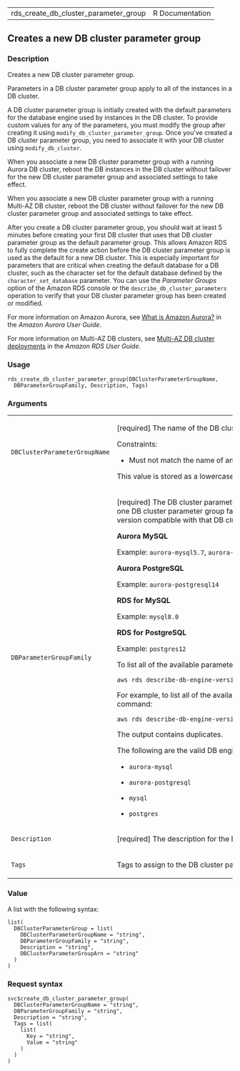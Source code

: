 <table style="width: 100%;">
<tbody>
<tr class="odd">
<td>rds_create_db_cluster_parameter_group</td>
<td style="text-align: right;">R Documentation</td>
</tr>
</tbody>
</table>

## Creates a new DB cluster parameter group

### Description

Creates a new DB cluster parameter group.

Parameters in a DB cluster parameter group apply to all of the instances
in a DB cluster.

A DB cluster parameter group is initially created with the default
parameters for the database engine used by instances in the DB cluster.
To provide custom values for any of the parameters, you must modify the
group after creating it using `modify_db_cluster_parameter_group`. Once
you've created a DB cluster parameter group, you need to associate it
with your DB cluster using `modify_db_cluster`.

When you associate a new DB cluster parameter group with a running
Aurora DB cluster, reboot the DB instances in the DB cluster without
failover for the new DB cluster parameter group and associated settings
to take effect.

When you associate a new DB cluster parameter group with a running
Multi-AZ DB cluster, reboot the DB cluster without failover for the new
DB cluster parameter group and associated settings to take effect.

After you create a DB cluster parameter group, you should wait at least
5 minutes before creating your first DB cluster that uses that DB
cluster parameter group as the default parameter group. This allows
Amazon RDS to fully complete the create action before the DB cluster
parameter group is used as the default for a new DB cluster. This is
especially important for parameters that are critical when creating the
default database for a DB cluster, such as the character set for the
default database defined by the `character_set_database` parameter. You
can use the *Parameter Groups* option of the Amazon RDS console or the
`describe_db_cluster_parameters` operation to verify that your DB
cluster parameter group has been created or modified.

For more information on Amazon Aurora, see [What is Amazon
Aurora?](https://docs.aws.amazon.com/AmazonRDS/latest/AuroraUserGuide/CHAP_AuroraOverview.html)
in the *Amazon Aurora User Guide*.

For more information on Multi-AZ DB clusters, see [Multi-AZ DB cluster
deployments](https://docs.aws.amazon.com/AmazonRDS/latest/UserGuide/multi-az-db-clusters-concepts.html)
in the *Amazon RDS User Guide*.

### Usage

    rds_create_db_cluster_parameter_group(DBClusterParameterGroupName,
      DBParameterGroupFamily, Description, Tags)

### Arguments

<table>
<colgroup>
<col style="width: 35%" />
<col style="width: 65%" />
</colgroup>
<tbody>
<tr class="odd">
<td><code
id="rds_create_db_cluster_parameter_group_:_DBClusterParameterGroupName">DBClusterParameterGroupName</code></td>
<td><p>[required] The name of the DB cluster parameter group.</p>
<p>Constraints:</p>
<ul>
<li><p>Must not match the name of an existing DB cluster parameter
group.</p></li>
</ul>
<p>This value is stored as a lowercase string.</p></td>
</tr>
<tr class="even">
<td><code
id="rds_create_db_cluster_parameter_group_:_DBParameterGroupFamily">DBParameterGroupFamily</code></td>
<td><p>[required] The DB cluster parameter group family name. A DB
cluster parameter group can be associated with one and only one DB
cluster parameter group family, and can be applied only to a DB cluster
running a database engine and engine version compatible with that DB
cluster parameter group family.</p>
<p><strong>Aurora MySQL</strong></p>
<p>Example: <code>aurora-mysql5.7</code>,
<code>aurora-mysql8.0</code></p>
<p><strong>Aurora PostgreSQL</strong></p>
<p>Example: <code>aurora-postgresql14</code></p>
<p><strong>RDS for MySQL</strong></p>
<p>Example: <code>mysql8.0</code></p>
<p><strong>RDS for PostgreSQL</strong></p>
<p>Example: <code>postgres12</code></p>
<p>To list all of the available parameter group families for a DB
engine, use the following command:</p>
<p><code
style="white-space: pre;">⁠aws rds describe-db-engine-versions --query "DBEngineVersions[].DBParameterGroupFamily" --engine &lt;engine&gt;⁠</code></p>
<p>For example, to list all of the available parameter group families
for the Aurora PostgreSQL DB engine, use the following command:</p>
<p><code
style="white-space: pre;">⁠aws rds describe-db-engine-versions --query "DBEngineVersions[].DBParameterGroupFamily" --engine aurora-postgresql⁠</code></p>
<p>The output contains duplicates.</p>
<p>The following are the valid DB engine values:</p>
<ul>
<li><p><code>aurora-mysql</code></p></li>
<li><p><code>aurora-postgresql</code></p></li>
<li><p><code>mysql</code></p></li>
<li><p><code>postgres</code></p></li>
</ul></td>
</tr>
<tr class="odd">
<td><code
id="rds_create_db_cluster_parameter_group_:_Description">Description</code></td>
<td><p>[required] The description for the DB cluster parameter
group.</p></td>
</tr>
<tr class="even">
<td><code
id="rds_create_db_cluster_parameter_group_:_Tags">Tags</code></td>
<td><p>Tags to assign to the DB cluster parameter group.</p></td>
</tr>
</tbody>
</table>

### Value

A list with the following syntax:

    list(
      DBClusterParameterGroup = list(
        DBClusterParameterGroupName = "string",
        DBParameterGroupFamily = "string",
        Description = "string",
        DBClusterParameterGroupArn = "string"
      )
    )

### Request syntax

    svc$create_db_cluster_parameter_group(
      DBClusterParameterGroupName = "string",
      DBParameterGroupFamily = "string",
      Description = "string",
      Tags = list(
        list(
          Key = "string",
          Value = "string"
        )
      )
    )
